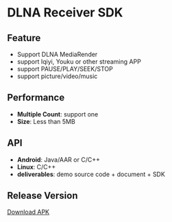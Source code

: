 # DLNA Receiver SDK

## Feature

* Support DLNA MediaRender
* support Iqiyi, Youku or other streaming APP
* support PAUSE/PLAY/SEEK/STOP
* support picture/video/music

## Performance

* **Multiple Count**: support one
* **Size**: Less than 5MB

## API

* **Android**: Java/AAR or C/C++
* **Linux**: C/C++
* **deliverables**: demo source code + document + SDK

## Release Version

[Download APK](https://github.com/WirelessPresentation/WirelessDisplay-SDK/releases/download/TV/BJTV-1.0.25.1-release_10251_jiagu_sign.apk)

